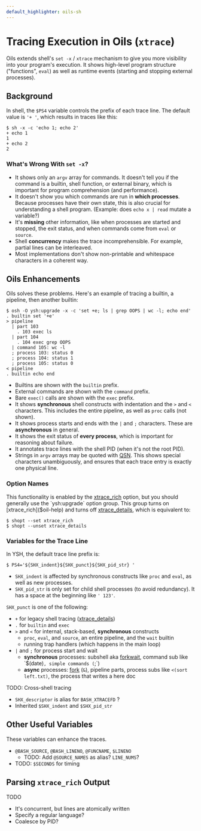 ```yaml
---
default_highlighter: oils-sh
---
```


Tracing Execution in Oils (`xtrace`)
===================================

Oils extends shell's `set -x` / `xtrace` mechanism to give you more visibility
into your program's execution.  It shows high-level program structure
("functions", `eval`) as well as runtime events (starting and stopping external
processes).

<div id="toc">
</div>

## Background

In shell, the `$PS4` variable controls the prefix of each trace line.  The
default value is `'+ '`, which results in traces like this:

    $ sh -x -c 'echo 1; echo 2'
    + echo 1
    1
    + echo 2
    2

### What's Wrong With `set -x`?

- It shows only an `argv` array for commands.  It doesn't tell you if the
  command is a builtin, shell function, or external binary, which is important
  for program comprehension (and performance).
- It doesn't show you which commands are run in **which processes**.  Because
  processes have their own state, this is also crucial for understanding a
  shell program.  (Example: does `echo x | read` mutate a variable?)
- It's **missing** other information, like when processes are started and
  stopped, the exit status, and when commands come from `eval` or `source`.
- Shell **concurrency** makes the trace incomprehensible.  For example, partial
  lines can be interleaved.
- Most implementations don't show non-printable and whitespace characters in a
  coherent way.

<!-- TODO: you generally lose tracing across processes. -->

## Oils Enhancements

Oils solves these problems.  Here's an example of tracing a builtin, a pipeline,
then another builtin:

    $ osh -O ysh:upgrade -x -c 'set +e; ls | grep OOPS | wc -l; echo end'
    . builtin set '+e'
    > pipeline
      | part 103
        . 103 exec ls
      | part 104
        . 104 exec grep OOPS
      | command 105: wc -l
      ; process 103: status 0
      ; process 104: status 1
      ; process 105: status 0
    < pipeline
    . builtin echo end

- Builtins are shown with the `builtin` prefix.
- External commands are shown with the `command` prefix.
- Bare `exec()` calls are shown with the `exec` prefix.
- It shows **synchronous** shell constructs with indentation and the `>`
  and `<` characters.  This includes the entire pipeline, as well as `proc`
  calls (not shown).
- It shows process starts and ends with the `|` and `;` characters.  These are
  **asynchronous** in general.
- It shows the exit status of **every process**, which is important for
  reasoning about failure.
- It annotates trace lines with the shell PID (when it's not the root PID).
- Strings in `argv` arrays may be quoted with [QSN]($oils-doc:qsn.html).  This
  shows special characters unambiguously, and ensures that each trace entry is
  exactly one physical line.

### Option Names

This functionality is enabled by the [xtrace_rich]($oil-help) option, but you
should generally use the `ysh:upgrade` option group.  This group turns on
[xtrace_rich]($oil-help) and turns off [xtrace_details]($oil-help), which  is
equivalent to:

    $ shopt --set xtrace_rich
    $ shopt --unset xtrace_details

### Variables for the Trace Line

In YSH, the default trace line prefix is:

    $ PS4='${SHX_indent}${SHX_punct}${SHX_pid_str} '

- `SHX_indent` is affected by synchronous constructs like `proc` and `eval`, as
  well as new processes.
- `SHX_pid_str` is only set for child shell processes (to avoid redundancy).
  It has a space at the beginning like `' 123'`.

`SHX_punct` is one of the following:

- `+` for legacy shell tracing ([xtrace_details]($oil-help))
- `.` for `builtin` and `exec`
- `>` and `<` for internal, stack-based, **synchronous** constructs
  - `proc`, `eval`, and `source`, an entire pipeline, and the `wait` builtin
  - running trap handlers (which happens in the main loop)
- `|` and `;` for process start and wait
  - **synchronous** processes: subshell aka [forkwait]($oil-help), command sub
    like `$(date)`, simple commands (`;`)
  - **async** processes: [fork]($oil-help) (`&`), pipeline parts, process subs
    like `<(sort left.txt)`, the process that writes a here doc

TODO: Cross-shell tracing

- `SHX_descriptor` is alias for `BASH_XTRACEFD` ?
- Inherited `$SHX_indent` and `$SHX_pid_str`

## Other Useful Variables

These variables can enhance the traces.

- `@BASH_SOURCE`, `@BASH_LINENO`, `@FUNCNAME`, `$LINENO`
  - TODO: Add `@SOURCE_NAMES` as alias?  `LINE_NUMS`?
- TODO: `$SECONDS` for timing

<!--
And OIL_PID?  or maybe OIL_CURRENT_PID.  or maybe getpid() is better -
distinguish between functions and values
-->

## Parsing `xtrace_rich` Output

TODO

- It's concurrent, but lines are atomically written
- Specify a regular language?
- Coalesce by PID?

